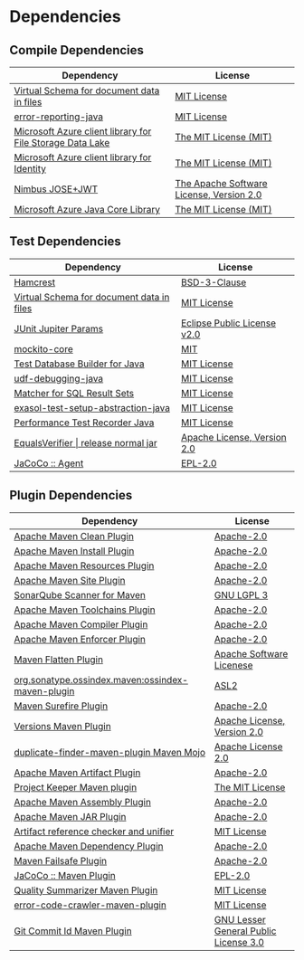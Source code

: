 <!-- @formatter:off -->
# Dependencies

## Compile Dependencies

| Dependency                                                     | License                                       |
| -------------------------------------------------------------- | --------------------------------------------- |
| [Virtual Schema for document data in files][0]                 | [MIT License][1]                              |
| [error-reporting-java][2]                                      | [MIT License][3]                              |
| [Microsoft Azure client library for File Storage Data Lake][4] | [The MIT License (MIT)][5]                    |
| [Microsoft Azure client library for Identity][4]               | [The MIT License (MIT)][5]                    |
| [Nimbus JOSE+JWT][6]                                           | [The Apache Software License, Version 2.0][7] |
| [Microsoft Azure Java Core Library][4]                         | [The MIT License (MIT)][5]                    |

## Test Dependencies

| Dependency                                     | License                           |
| ---------------------------------------------- | --------------------------------- |
| [Hamcrest][8]                                  | [BSD-3-Clause][9]                 |
| [Virtual Schema for document data in files][0] | [MIT License][1]                  |
| [JUnit Jupiter Params][10]                     | [Eclipse Public License v2.0][11] |
| [mockito-core][12]                             | [MIT][13]                         |
| [Test Database Builder for Java][14]           | [MIT License][15]                 |
| [udf-debugging-java][16]                       | [MIT License][17]                 |
| [Matcher for SQL Result Sets][18]              | [MIT License][19]                 |
| [exasol-test-setup-abstraction-java][20]       | [MIT License][21]                 |
| [Performance Test Recorder Java][22]           | [MIT License][23]                 |
| [EqualsVerifier \| release normal jar][24]     | [Apache License, Version 2.0][7]  |
| [JaCoCo :: Agent][25]                          | [EPL-2.0][26]                     |

## Plugin Dependencies

| Dependency                                              | License                                     |
| ------------------------------------------------------- | ------------------------------------------- |
| [Apache Maven Clean Plugin][27]                         | [Apache-2.0][7]                             |
| [Apache Maven Install Plugin][28]                       | [Apache-2.0][7]                             |
| [Apache Maven Resources Plugin][29]                     | [Apache-2.0][7]                             |
| [Apache Maven Site Plugin][30]                          | [Apache-2.0][7]                             |
| [SonarQube Scanner for Maven][31]                       | [GNU LGPL 3][32]                            |
| [Apache Maven Toolchains Plugin][33]                    | [Apache-2.0][7]                             |
| [Apache Maven Compiler Plugin][34]                      | [Apache-2.0][7]                             |
| [Apache Maven Enforcer Plugin][35]                      | [Apache-2.0][7]                             |
| [Maven Flatten Plugin][36]                              | [Apache Software Licenese][7]               |
| [org.sonatype.ossindex.maven:ossindex-maven-plugin][37] | [ASL2][38]                                  |
| [Maven Surefire Plugin][39]                             | [Apache-2.0][7]                             |
| [Versions Maven Plugin][40]                             | [Apache License, Version 2.0][7]            |
| [duplicate-finder-maven-plugin Maven Mojo][41]          | [Apache License 2.0][42]                    |
| [Apache Maven Artifact Plugin][43]                      | [Apache-2.0][7]                             |
| [Project Keeper Maven plugin][44]                       | [The MIT License][45]                       |
| [Apache Maven Assembly Plugin][46]                      | [Apache-2.0][7]                             |
| [Apache Maven JAR Plugin][47]                           | [Apache-2.0][7]                             |
| [Artifact reference checker and unifier][48]            | [MIT License][49]                           |
| [Apache Maven Dependency Plugin][50]                    | [Apache-2.0][7]                             |
| [Maven Failsafe Plugin][51]                             | [Apache-2.0][7]                             |
| [JaCoCo :: Maven Plugin][52]                            | [EPL-2.0][26]                               |
| [Quality Summarizer Maven Plugin][53]                   | [MIT License][54]                           |
| [error-code-crawler-maven-plugin][55]                   | [MIT License][56]                           |
| [Git Commit Id Maven Plugin][57]                        | [GNU Lesser General Public License 3.0][58] |

[0]: https://github.com/exasol/virtual-schema-common-document-files/
[1]: https://github.com/exasol/virtual-schema-common-document-files/blob/main/LICENSE
[2]: https://github.com/exasol/error-reporting-java/
[3]: https://github.com/exasol/error-reporting-java/blob/main/LICENSE
[4]: https://github.com/Azure/azure-sdk-for-java
[5]: http://opensource.org/licenses/MIT
[6]: https://bitbucket.org/connect2id/nimbus-jose-jwt
[7]: https://www.apache.org/licenses/LICENSE-2.0.txt
[8]: http://hamcrest.org/JavaHamcrest/
[9]: https://raw.githubusercontent.com/hamcrest/JavaHamcrest/master/LICENSE
[10]: https://junit.org/junit5/
[11]: https://www.eclipse.org/legal/epl-v20.html
[12]: https://github.com/mockito/mockito
[13]: https://opensource.org/licenses/MIT
[14]: https://github.com/exasol/test-db-builder-java/
[15]: https://github.com/exasol/test-db-builder-java/blob/main/LICENSE
[16]: https://github.com/exasol/udf-debugging-java/
[17]: https://github.com/exasol/udf-debugging-java/blob/main/LICENSE
[18]: https://github.com/exasol/hamcrest-resultset-matcher/
[19]: https://github.com/exasol/hamcrest-resultset-matcher/blob/main/LICENSE
[20]: https://github.com/exasol/exasol-test-setup-abstraction-java/
[21]: https://github.com/exasol/exasol-test-setup-abstraction-java/blob/main/LICENSE
[22]: https://github.com/exasol/performance-test-recorder-java/
[23]: https://github.com/exasol/performance-test-recorder-java/blob/main/LICENSE
[24]: https://www.jqno.nl/equalsverifier
[25]: https://www.eclemma.org/jacoco/index.html
[26]: https://www.eclipse.org/legal/epl-2.0/
[27]: https://maven.apache.org/plugins/maven-clean-plugin/
[28]: https://maven.apache.org/plugins/maven-install-plugin/
[29]: https://maven.apache.org/plugins/maven-resources-plugin/
[30]: https://maven.apache.org/plugins/maven-site-plugin/
[31]: http://docs.sonarqube.org/display/PLUG/Plugin+Library/sonar-scanner-maven/sonar-maven-plugin
[32]: http://www.gnu.org/licenses/lgpl.txt
[33]: https://maven.apache.org/plugins/maven-toolchains-plugin/
[34]: https://maven.apache.org/plugins/maven-compiler-plugin/
[35]: https://maven.apache.org/enforcer/maven-enforcer-plugin/
[36]: https://www.mojohaus.org/flatten-maven-plugin/
[37]: https://sonatype.github.io/ossindex-maven/maven-plugin/
[38]: http://www.apache.org/licenses/LICENSE-2.0.txt
[39]: https://maven.apache.org/surefire/maven-surefire-plugin/
[40]: https://www.mojohaus.org/versions/versions-maven-plugin/
[41]: https://basepom.github.io/duplicate-finder-maven-plugin
[42]: http://www.apache.org/licenses/LICENSE-2.0.html
[43]: https://maven.apache.org/plugins/maven-artifact-plugin/
[44]: https://github.com/exasol/project-keeper/
[45]: https://github.com/exasol/project-keeper/blob/main/LICENSE
[46]: https://maven.apache.org/plugins/maven-assembly-plugin/
[47]: https://maven.apache.org/plugins/maven-jar-plugin/
[48]: https://github.com/exasol/artifact-reference-checker-maven-plugin/
[49]: https://github.com/exasol/artifact-reference-checker-maven-plugin/blob/main/LICENSE
[50]: https://maven.apache.org/plugins/maven-dependency-plugin/
[51]: https://maven.apache.org/surefire/maven-failsafe-plugin/
[52]: https://www.jacoco.org/jacoco/trunk/doc/maven.html
[53]: https://github.com/exasol/quality-summarizer-maven-plugin/
[54]: https://github.com/exasol/quality-summarizer-maven-plugin/blob/main/LICENSE
[55]: https://github.com/exasol/error-code-crawler-maven-plugin/
[56]: https://github.com/exasol/error-code-crawler-maven-plugin/blob/main/LICENSE
[57]: https://github.com/git-commit-id/git-commit-id-maven-plugin
[58]: http://www.gnu.org/licenses/lgpl-3.0.txt
